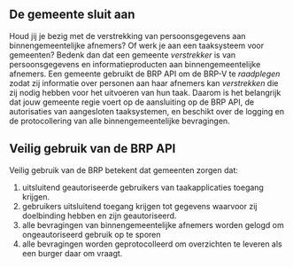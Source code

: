 ## De gemeente sluit aan
Houd jij je bezig met de verstrekking van persoonsgegevens aan binnengemeentelijke afnemers? Of werk je aan een taaksysteem voor gemeenten? Bedenk dan dat een gemeente *verstrekker* is van persoonsgegevens en informatieproducten aan binnengemeentelijke afnemers. Een gemeente gebruikt de BRP API om de BRP-V te *raadplegen* zodat zij informatie over personen aan haar afnemers kan *verstrekken* die zij nodig hebben voor het uitvoeren van hun taak. Daarom is het belangrijk dat jouw gemeente regie voert op de aansluiting op de BRP API, de autorisaties van aangesloten taaksystemen, en beschikt over de logging en de protocollering van alle binnengemeentelijke bevragingen.

## Veilig gebruik van de BRP API
Veilig gebruik van de BRP betekent dat gemeenten zorgen dat:
1. uitsluitend geautoriseerde gebruikers van taakapplicaties toegang krijgen.
2. gebruikers uitsluitend toegang krijgen tot gegevens waarvoor zij doelbinding hebben en zijn geautoriseerd.
3. alle bevragingen van binnengemeentelijke afnemers worden gelogd om ongeautoriseerd gebruik op te sporen
4. alle bevragingen worden geprotocolleerd om overzichten te leveren als een burger daar om vraagt.
